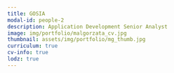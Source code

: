 ```yaml
---
title: GOSIA 
modal-id: people-2
description: Application Development Senior Analyst
image: img/portfolio/malgorzata_cv.jpg
thumbnail: assets/img/portfolio/mg_thumb.jpg
curriculum: true
cv-info: true
lodz: true
---
```

